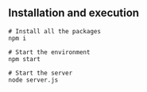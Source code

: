 ## Installation and execution
```shell
# Install all the packages
npm i

# Start the environment
npm start

# Start the server
node server.js
```